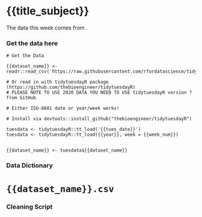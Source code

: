 # {{title_subject}}

The data this week comes from []().

### Get the data here

```{r}
# Get the Data

{{dataset_name}} <- readr::read_csv('https://raw.githubusercontent.com/rfordatascience/tidytuesday/master/data/{{year}}/{{tues_date}}/{{dataset_name}}.csv')

# Or read in with tidytuesdayR package (https://github.com/thebioengineer/tidytuesdayR)
# PLEASE NOTE TO USE 2020 DATA YOU NEED TO USE tidytuesdayR version ? from GitHub

# Either ISO-8601 date or year/week works!

# Install via devtools::install_github("thebioengineer/tidytuesdayR")

tuesdata <- tidytuesdayR::tt_load('{{tues_date}}')
tuesdata <- tidytuesdayR::tt_load({{year}}, week = {{week_num}})


{{dataset_name}} <- tuesdata${{dataset_name}}
```
### Data Dictionary

# `{{dataset_name}}.csv`

### Cleaning Script

